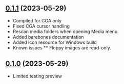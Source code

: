 
## [0.1.1](https://github.com/dbalsom/martypc/releases/tag/0.1.1) (2023-05-29)

* Compiled for CGA only
* Fixed CGA cursor handling
* Rescan media folders when opening Media menu.
* Added barebones documentation
* Added icon resource for Windows build
* Known issues
    ** Floppy images are read-only.

## [0.1.0](https://github.com/dbalsom/martypc/releases/tag/0.1.0) (2023-05-29)

* Limited testing preview
